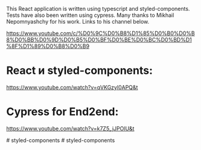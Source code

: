 This React application is written using typescript and styled-components. Tests have also been written using cypress.
Many thanks to Mikhail Nepomnyashchy for his work. Links to his channel below.

https://www.youtube.com/c/%D0%9C%D0%B8%D1%85%D0%B0%D0%B8%D0%BB%D0%9D%D0%B5%D0%BF%D0%BE%D0%BC%D0%BD%D1%8F%D1%89%D0%B8%D0%B9

# React и styled-components:

https://www.youtube.com/watch?v=qVKGzyl0APQ&t

# Cypress for End2end:

https://www.youtube.com/watch?v=k7Z5_jJPOlU&t

#   s t y l e d - c o m p o n e n t s  
 #   s t y l e d - c o m p o n e n t s  
 